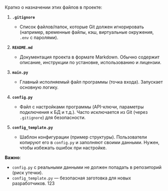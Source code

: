 Кратко о назначении этих файлов в проекте:

1. **`.gitignore`**  
   - Список файлов/папок, которые Git должен игнорировать (например, временные файлы, кэш, виртуальные окружения, `.env` с паролями).

2. **`README.md`**  
   - Документация проекта в формате Markdown. Обычно содержит описание, инструкции по установке, использованию и лицензии.

3. **`main.py`**  
   - Главный исполняемый файл программы (точка входа). Запускает основную логику.

4. **`config.py`**  
   - Файл с настройками программы (API-ключи, параметры подключения к БД и т.д.). Часто исключается из Git (через `.gitignore`) для безопасности.

5. **`config_template.py`**  
   - Шаблон конфигурации (пример структуры). Пользователи копируют его в `config.py` и заполняют своими данными. Нужен, чтобы избежать ошибок при настройке.

**Важно**:  
- `config.py` с реальными данными не должен попадать в репозиторий (риск утечки).  
- `config_template.py` — безопасная заготовка для новых разработчиков. 123
